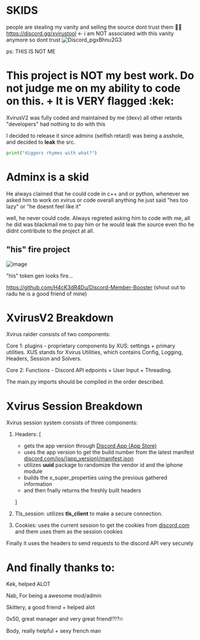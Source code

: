 # SKIDS 
people are stealing my vanity and selling the source dont trust them 🤷‍♂️
https://discord.gg/xvirustool <- i am NOT associated with this vanity anymore so dont trust
![Discord_pgxBhnu2G3](https://github.com/DXVVAY/Xvirus-Tools/assets/89728480/90703783-bd10-428e-8ab7-e4329b3d5731)

ps: THIS IS NOT ME

# This project is NOT my best work. Do not judge me on my ability to code on this. + It is **VERY** flagged :kek: 

XvirusV2 was fully coded and maintained by me (dexv) all other retards "developers" had nothing to do with this

I decided to release it since adminx (selfish retard) was being a asshole, and decided to **leak** the src.
```py 
print("diggers rhymes with what?")
```
# Adminx is a skid

He always claimed that he could code in c++ and or python, whenever we asked him to work on xvirus or code overall anything he just said "hes too lazy" or "he doesnt feel like it"

well, he never could code. Always regreted asking him to code with me, all he did was blackmail me to pay him or he would leak the source even tho he didnt contribute to the project at all.

## "his" fire project

![image](https://github.com/Nexus-vin/xvirusV2/assets/89728480/f760b79c-5fd2-4092-b5aa-a32c4dfae514)

"his" token gen looks fire...

https://github.com/H4cK3dR4Du/Discord-Member-Booster
(shout out to radu he is a good friend of mine)


# XvirusV2 Breakdown
Xvirus raider consists of two components:

Core 1: plugins - proprietary components by XUS: settings + primary utilities. XUS stands for Xvirus Utilities, which contains Config, Logging, Headers, Session and Solvers.

Core 2: Functions - Discord API edpoints + User Input + Threading.

The main.py imports should be compiled in the order described.

# Xvirus Session Breakdown
Xvirus session system consists of three components:

1. Headers: [
   * gets the app version through [Discord App (App Store)](https://apps.apple.com/us/app/discord-chat-talk-hangout/id985746746)
   * uses the app version to get the build number from the latest manifest [discord.com/ios/(app_version)/manifest.json](https://discord.com/ios/206.0/manifest.json)
   * utilizes **uuid** package to randomize the vendor id and the iphone module
   * builds the x_super_properties using the previous gathered information
   * and then fnally returns the freshly built headers
     
   ]

1. Tls_session: utilizes **tls_client** to make a secure connection.

2. Cookies: uses the current session to get the cookies from [discord.com](https://discord.com) and them uses them as the session cookies

Finally it uses the headers to send requests to the discord API very securely


# And finally thanks to:
 Kek, helped ALOT
 
 Nab, For being a awesome mod/admin
 
 Skittery, a good friend + helped alot
 
 0x50, great manager and very great friend⁉️⁉️🔥
 
 Body, really helpful + sexy french man
